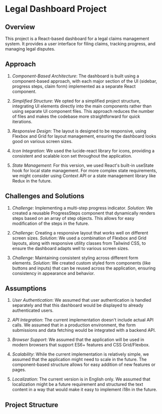 # Legal Dashboard Project

## Overview

This project is a React-based dashboard for a legal claims management system. It provides a user interface for filing claims, tracking progress, and managing legal disputes.

## Approach

1. *Component-Based Architecture*: The dashboard is built using a component-based approach, with each major section of the UI (sidebar, progress steps, claim form) implemented as a separate React component.

2. *Simplified Structure*: We opted for a simplified project structure, integrating UI elements directly into the main components rather than using separate UI component files. This approach reduces the number of files and makes the codebase more straightforward for quick iterations.

3. *Responsive Design*: The layout is designed to be responsive, using Flexbox and Grid for layout management, ensuring the dashboard looks good on various screen sizes.

4. *Icon Integration*: We used the lucide-react library for icons, providing a consistent and scalable icon set throughout the application.

5. *State Management*: For this version, we used React's built-in useState hook for local state management. For more complex state requirements, we might consider using Context API or a state management library like Redux in the future.

## Challenges and Solutions

1. *Challenge*: Implementing a multi-step progress indicator.
   *Solution*: We created a reusable ProgressSteps component that dynamically renders steps based on an array of step objects. This allows for easy modification of the steps in the future.

2. *Challenge*: Creating a responsive layout that works well on different screen sizes.
   *Solution*: We used a combination of Flexbox and Grid layouts, along with responsive utility classes from Tailwind CSS, to ensure the dashboard adapts well to various screen sizes.

3. *Challenge*: Maintaining consistent styling across different form elements.
   *Solution*: We created custom styled form components (like buttons and inputs) that can be reused across the application, ensuring consistency in appearance and behavior.

## Assumptions

1. *User Authentication*: We assumed that user authentication is handled separately and that this dashboard would be displayed to already authenticated users.

2. *API Integration*: The current implementation doesn't include actual API calls. We assumed that in a production environment, the form submissions and data fetching would be integrated with a backend API.

3. *Browser Support*: We assumed that the application will be used in modern browsers that support ES6+ features and CSS Grid/Flexbox.

4. *Scalability*: While the current implementation is relatively simple, we assumed that the application might need to scale in the future. The component-based structure allows for easy addition of new features or pages.

5. *Localization*: The current version is in English only. We assumed that localization might be a future requirement and structured the text content in a way that would make it easy to implement i18n in the future.

## Project Structure
